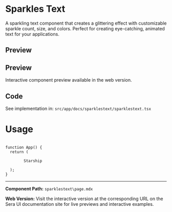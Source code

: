 # Sparkles Text
A sparkling text component that creates a glittering effect with customizable sparkle count, size, and colors. Perfect for creating eye-catching, animated text for your applications.

## Preview

## Preview

Interactive component preview available in the web version.

## Code

See implementation in: `src/app/docs/sparklestext/sparklestext.tsx`

# Usage
```tsx

function App() {
  return (

        Starship

  );
}
```

---

**Component Path:** `sparklestext\page.mdx`

**Web Version:** Visit the interactive version at the corresponding URL on the Sera UI documentation site for live previews and interactive examples.
